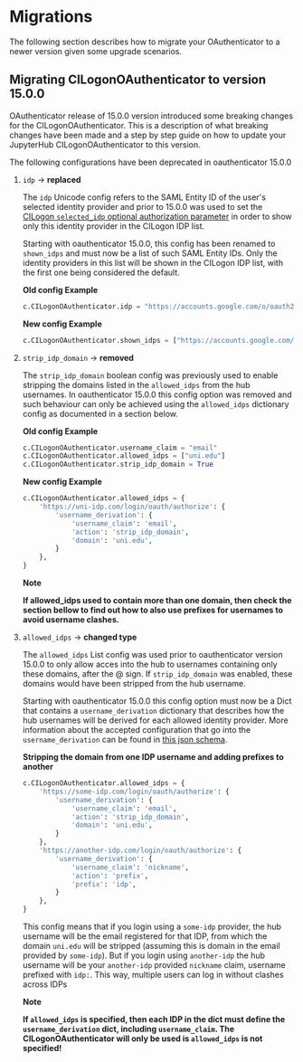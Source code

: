 # Migrations

The following section describes how to migrate your OAuthenticator to a newer version given some upgrade scenarios.

## Migrating CILogonOAuthenticator to version 15.0.0

OAuthenticator release of 15.0.0 version introduced some breaking changes for the CILogonOAuthenticator. This is a description of what breaking changes have been made and a step by step guide on how to update your JupyterHub CILogonOAuthenticator to this version.

The following configurations have been deprecated in oauthenticator 15.0.0

1. `idp` -> **replaced**

    The `idp` Unicode config refers to the SAML Entity ID of the user's selected identity provider and prior to 15.0.0 was used to set the [CILogon `selected_idp` optional authorization parameter](https://www.cilogon.org/oidc#h.p_IWGvXH0okDI_) in order to show only this identity provider in the CILogon IDP list.

    Starting with oauthenticator 15.0.0, this config has been renamed to `shown_idps` and must now be a list of such SAML Entity IDs. Only the identity providers in this list will be shown in the CILogon IDP list, with the first one being considered the default.

    **Old config Example**
    ```python
    c.CILogonOAuthenticator.idp = "https://accounts.google.com/o/oauth2/auth"
    ```

    **New config Example**
    ```python
    c.CILogonOAuthenticator.shown_idps = ["https://accounts.google.com/o/oauth2/auth"]
    ```

2. `strip_idp_domain` -> **removed**

    The `strip_idp_domain` boolean config was previously used to enable stripping the domains listed in the `allowed_idps` from the hub usernames. In oauthenticator 15.0.0 this config option was removed and such behaviour can only be achieved using the `allowed_idps` dictionary config as documented in a section below.

    **Old config Example**
    ```python
    c.CILogonOAuthenticator.username_claim = "email"
    c.CILogonOAuthenticator.allowed_idps = ["uni.edu"]
    c.CILogonOAuthenticator.strip_idp_domain = True
    ```

    **New config Example**
    ```python
    c.CILogonOAuthenticator.allowed_idps = {
        'https://uni-idp.com/login/oauth/authorize': {
            'username_derivation': {
                'username_claim': 'email',
                'action': 'strip_idp_domain',
                'domain': 'uni.edu',
            }
        },
    }
    ```

    **Note**

    **If allowed_idps used to contain more than one domain, then check the section bellow to find out how to also use prefixes for usernames to avoid username clashes.**

3. `allowed_idps` -> **changed type**

    The `allowed_idps` List config was used prior to oauthenticator version 15.0.0 to only allow acces into the hub to usernames containing only these domains, after the @ sign. If `strip_idp_domain` was enabled, these domains would have been stripped from the hub username.

    Starting with oauthenticator 15.0.0 this config option must now be a Dict that contains a `username_derivation` dictionary that describes how the hub usernames will be derived for each allowed identity provider. More information about the accepted configuration that go into the `username_derivation` can be found in [this json schema](https://github.com/jupyterhub/oauthenticator/tree/main/oauthenticator/schemas/cilogon-schema.yaml).

    **Stripping the domain from one IDP username and adding prefixes to another**

    ```python
    c.CILogonOAuthenticator.allowed_idps = {
        'https://some-idp.com/login/oauth/authorize': {
            'username_derivation': {
                'username_claim': 'email',
                'action': 'strip_idp_domain',
                'domain': 'uni.edu',
            }
        },
        'https://another-idp.com/login/oauth/authorize': {
            'username_derivation': {
                'username_claim': 'nickname',
                'action': 'prefix',
                'prefix': 'idp',
            }
        },
    }
    ```

    This config means that if you login using a `some-idp` provider, the hub username will be the email registered for that IDP, from which the domain `uni.edu` will be stripped (assuming this is domain in the email provided by `some-idp`).
    But if you login using `another-idp` the hub username will be your `another-idp` provided `nickname` claim, username prefixed with `idp:`. This way, multiple users can log in without clashes across IDPs

    **Note**

    **If `allowed_idps` is specified, then each IDP in the dict must define the `username_derivation` dict, including `username_claim`. The CILogonOAuthenticator will only be used is `allowed_idps` is not specified!**
